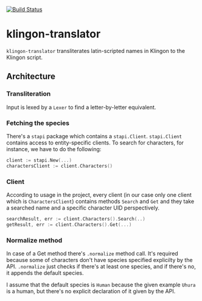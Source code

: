 [![Build Status](https://travis-ci.org/pmukhin/klingon-translator.svg?branch=master)](https://travis-ci.org/pmukhin/klingon-translator)

# klingon-translator
`klingon-translator` transliterates latin-scripted names in Klingon to the Klingon script.

## Architecture
### Transliteration
Input is lexed by a `Lexer` to find a letter-by-letter equivalent.

### Fetching the species
There's a `stapi` package which contains a `stapi.Client`. `stapi.Client` contains access to entity-specific clients.
To search for characters, for instance, we have to do the following:

```go
client := stapi.New(...)
charactersClient := client.Characters()
```

### Client
According to usage in the project, every client (in our case only one client which is `CharactersClient`) contains methods `Search` and `Get` and they take a searched name and a specific character UID perspectively.

```go
searchResult, err := client.Characters().Search(..)
getResult, err := client.Characters().Get(...)
```
### Normalize method
In case of a Get method there's `.normalize` method call. It's required because some of characters don't have species specified explicilty by the API. `.normalize` just checks if there's at least one species, and if there's no, it appends the default species.

I assume that the default species is `Human` because the given example `Uhura` is a human, but there's no explicit declaration of it given by the API.
